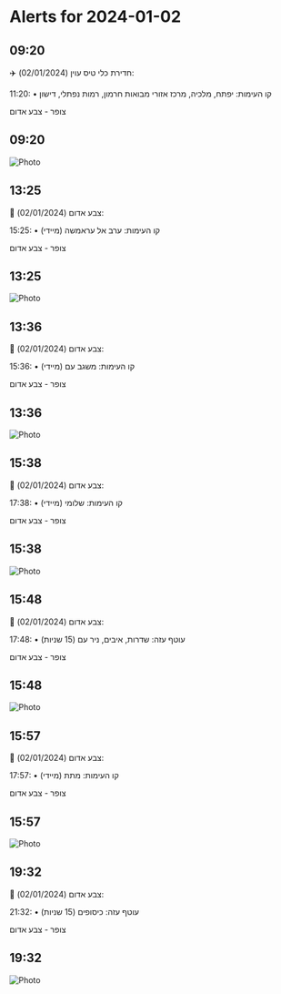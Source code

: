 # Alerts for 2024-01-02

## 09:20

✈️ חדירת כלי טיס עוין (02/01/2024):

11:20:
• קו העימות: יפתח, מלכיה, מרכז אזורי מבואות חרמון, רמות נפתלי, דישון 

צופר - צבע אדום

## 09:20

![Photo](images/18774.jpg)

## 13:25

🔴 צבע אדום (02/01/2024):

15:25:
• קו העימות: ערב אל עראמשה (מיידי)

צופר - צבע אדום

## 13:25

![Photo](images/18776.jpg)

## 13:36

🔴 צבע אדום (02/01/2024):

15:36:
• קו העימות: משגב עם (מיידי)

צופר - צבע אדום

## 13:36

![Photo](images/18778.jpg)

## 15:38

🔴 צבע אדום (02/01/2024):

17:38:
• קו העימות: שלומי (מיידי)

צופר - צבע אדום

## 15:38

![Photo](images/18780.jpg)

## 15:48

🔴 צבע אדום (02/01/2024):

17:48:
• עוטף עזה: שדרות, איבים, ניר עם (15 שניות)

צופר - צבע אדום

## 15:48

![Photo](images/18782.jpg)

## 15:57

🔴 צבע אדום (02/01/2024):

17:57:
• קו העימות: מתת (מיידי)

צופר - צבע אדום

## 15:57

![Photo](images/18784.jpg)

## 19:32

🔴 צבע אדום (02/01/2024):

21:32:
• עוטף עזה: כיסופים (15 שניות)

צופר - צבע אדום

## 19:32

![Photo](images/18786.jpg)

